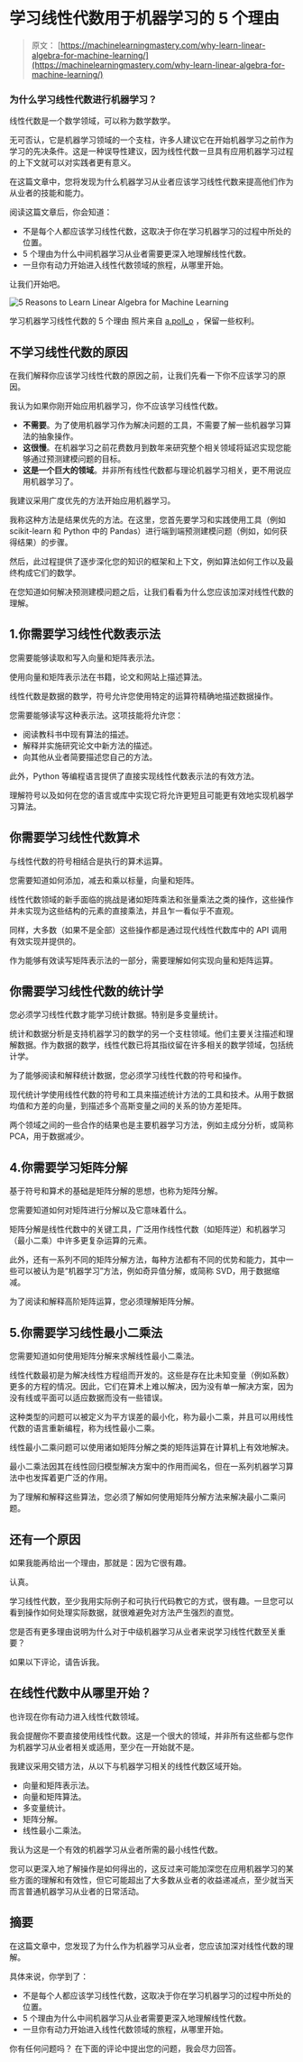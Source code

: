 # 学习线性代数用于机器学习的 5 个理由

> 原文： [https://machinelearningmastery.com/why-learn-linear-algebra-for-machine-learning/](https://machinelearningmastery.com/why-learn-linear-algebra-for-machine-learning/)

### 为什么学习线性代数进行机器学习？

线性代数是一个数学领域，可以称为数学数学。

无可否认，它是机器学习领域的一个支柱，许多人建议它在开始机器学习之前作为学习的先决条件。这是一种误导性建议，因为线性代数一旦具有应用机器学习过程的上下文就可以对实践者更有意义。

在这篇文章中，您将发现为什么机器学习从业者应该学习线性代数来提高他们作为从业者的技能和能力。

阅读这篇文章后，你会知道：

*   不是每个人都应该学习线性代数，这取决于你在学习机器学习的过程中所处的位置。
*   5 个理由为什么中间机器学习从业者需要更深入地理解线性代数。
*   一旦你有动力开始进入线性代数领域的旅程，从哪里开始。

让我们开始吧。

![5 Reasons to Learn Linear Algebra for Machine Learning](img/dfe9ae7ed77705b50b06313d13690368.jpg)

学习机器学习线性代数的 5 个理由
照片来自 [a.poll_o](https://www.flickr.com/photos/105307156@N06/38927948862/) ，保留一些权利。

## 不学习线性代数的原因

在我们解释你应该学习线性代数的原因之前，让我们先看一下你不应该学习的原因。

我认为如果你刚开始应用机器学习，你不应该学习线性代数。

*   **不需要**。为了使用机器学习作为解决问题的工具，不需要了解一些机器学习算法的抽象操作。
*   **这很慢**。在机器学习之前花费数月到数年来研究整个相关领域将延迟实现您能够通过预测建模问题的目标。
*   **这是一个巨大的领域**。并非所有线性代数都与理论机器学习相关，更不用说应用机器学习了。

我建议采用广度优先的方法开始应用机器学习。

我称这种方法是结果优先的方法。在这里，您首先要学习和实践使用工具（例如 scikit-learn 和 Python 中的 Pandas）进行端到端预测建模问题（例如，如何获得结果）的步骤。

然后，此过程提供了逐步深化您的知识的框架和上下文，例如算法如何工作以及最终构成它们的数学。

在您知道如何解决预测建模问题之后，让我们看看为什么您应该加深对线性代数的理解。

## 1.你需要学习线性代数表示法

您需要能够读取和写入向量和矩阵表示法。

使用向量和矩阵表示法在书籍，论文和网站上描述算法。

线性代数是数据的数学，符号允许您使用特定的运算符精确地描述数据操作。

您需要能够读写这种表示法。这项技能将允许您：

*   阅读教科书中现有算法的描述。
*   解释并实施研究论文中新方法的描述。
*   向其他从业者简要描述您自己的方法。

此外，Python 等编程语言提供了直接实现线性代数表示法的有效方法。

理解符号以及如何在您的语言或库中实现它将允许更短且可能更有效地实现机器学习算法。

## 你需要学习线性代数算术

与线性代数的符号相结合是执行的算术运算。

您需要知道如何添加，减去和乘以标量，向量和矩阵。

线性代数领域的新手面临的挑战是诸如矩阵乘法和张量乘法之类的操作，这些操作并未实现为这些结构的元素的直接乘法，并且乍一看似乎不直观。

同样，大多数（如果不是全部）这些操作都是通过现代线性代数库中的 API 调用有效实现并提供的。

作为能够有效读写矩阵表示法的一部分，需要理解如何实现向量和矩阵运算。

## 你需要学习线性代数的统计学

您必须学习线性代数才能学习统计数据。特别是多变量统计。

统计和数据分析是支持机器学习的数学的另一个支柱领域。他们主要关注描述和理解数据。作为数据的数学，线性代数已将其指纹留在许多相关的数学领域，包括统计学。

为了能够阅读和解释统计数据，您必须学习线性代数的符号和操作。

现代统计学使用线性代数的符号和工具来描述统计方法的工具和技术。从用于数据均值和方差的向量，到描述多个高斯变量之间的关系的协方差矩阵。

两个领域之间的一些合作的结果也是主要机器学习方法，例如主成分分析，或简称 PCA，用于数据减少。

## 4.你需要学习矩阵分解

基于符号和算术的基础是矩阵分解的思想，也称为矩阵分解。

您需要知道如何对矩阵进行分解以及它意味着什么。

矩阵分解是线性代数中的关键工具，广泛用作线性代数（如矩阵逆）和机器学习（最小二乘）中许多更复杂运算的元素。

此外，还有一系列不同的矩阵分解方法，每种方法都有不同的优势和能力，其中一些可以被认为是“机器学习”方法，例如奇异值分解，或简称 SVD，用于数据缩减。

为了阅读和解释高阶矩阵运算，您必须理解矩阵分解。

## 5.你需要学习线性最小二乘法

您需要知道如何使用矩阵分解来求解线性最小二乘法。

线性代数最初是为解决线性方程组而开发的。这些是存在比未知变量（例如系数）更多的方程的情况。因此，它们在算术上难以解决，因为没有单一解决方案，因为没有线或平面可以适应数据而没有一些错误。

这种类型的问题可以被定义为平方误差的最小化，称为最小二乘，并且可以用线性代数的语言重新编程，称为线性最小二乘。

线性最小二乘问题可以使用诸如矩阵分解之类的矩阵运算在计算机上有效地解决。

最小二乘法因其在线性回归模型解决方案中的作用而闻名，但在一系列机器学习算法中也发挥着更广泛的作用。

为了理解和解释这些算法，您必须了解如何使用矩阵分解方法来解决最小二乘问题。

## 还有一个原因

如果我能再给出一个理由，那就是：因为它很有趣。

认真。

学习线性代数，至少我用实际例子和可执行代码教它的方式，很有趣。一旦您可以看到操作如何处理实际数据，就很难避免对方法产生强烈的直觉。

您是否有更多理由说明为什么对于中级机器学习从业者来说学习线性代数至关重要？

如果以下评论，请告诉我。

## 在线性代数中从哪里开始？

也许现在你有动力进入线性代数领域。

我会提醒你不要直接使用线性代数。这是一个很大的领域，并非所有这些都与您作为机器学习从业者相关或适用，至少在一开始就不是。

我建议采用交错方法，从以下与机器学习相关的线性代数区域开始。

*   向量和矩阵表示法。
*   向量和矩阵算法。
*   多变量统计。
*   矩阵分解。
*   线性最小二乘法。

我认为这是一个有效的机器学习从业者所需的最小线性代数。

您可以更深入地了解操作是如何得出的，这反过来可能加深您在应用机器学习的某些方面的理解和有效性，但它可能超出了大多数从业者的收益递减点，至少就当天而言普通机器学习从业者的日常活动。

## 摘要

在这篇文章中，您发现了为什么作为机器学习从业者，您应该加深对线性代数的理解。

具体来说，你学到了：

*   不是每个人都应该学习线性代数，这取决于你在学习机器学习的过程中所处的位置。
*   5 个理由为什么中间机器学习从业者需要更深入地理解线性代数。
*   一旦你有动力开始进入线性代数领域的旅程，从哪里开始。

你有任何问题吗？
在下面的评论中提出您的问题，我会尽力回答。